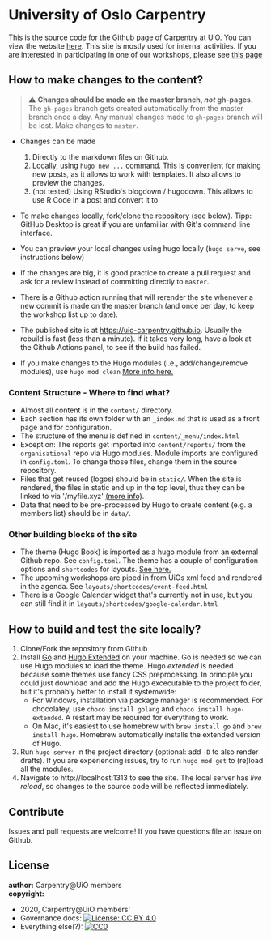 # University of Oslo Carpentry

This is the source code for the Github page of Carpentry at UiO. 
You can view the website [here](http://uio-carpentry.github.io/).
This site is mostly used for internal activities. 
If you are interested in participating in one of our workshops, please see [this page](https://www.ub.uio.no/english/courses-events/courses/other/Carpentry/)

## How to make changes to the content?

> :warning: **Changes should be made on the master branch, *not* gh-pages.** The `gh-pages` branch gets created automatically from the master branch once a day. Any manual changes made to `gh-pages` branch will be lost. Make changes to `master`.

* Changes can be made 
    1. Directly to the markdown files on Github. 
    2. Locally, using `hugo new ...` command. This is convenient for making new posts, as it allows to work with templates. It also allows to preview the changes.
    3. (not tested) Using RStudio's blogdown / hugodown. This allows to use R Code in a post and convert it to  

* To make changes locally, fork/clone the repository (see below). Tipp: GitHub Desktop is great if you are unfamiliar with Git's command line interface. 
* You can preview your local changes using hugo locally (`hugo serve`, see instructions below)
* If the changes are big, it is good practice to create a pull request and ask for a review instead of committing directly to `master`. 
* There is a Github action running that will rerender the site whenever a new commit is made on the master branch (and once per day, to keep the workshop list up to date). 
* The published site is at https://uio-carpentry.github.io. Usually the rebuild is fast (less than a minute). If it takes very long, have a look at the Github Actions panel, to see if the build has failed.
* If you make changes to the Hugo modules (i.e., add/change/remove modules), use `hugo mod clean` [More info here.](https://gohugo.io/hugo-modules/use-modules/)

### Content Structure - Where to find what?

* Almost all content is in the `content/` directory.
* Each section has its own folder with an `_index.md` that is used as a front page and for configuration. 
* The structure of the menu is defined in `content/_menu/index.html`
* Exception: The reports get imported into `content/reports/` from the `organisational` repo via Hugo modules. Module imports are configured in `config.toml`. To change those files, change them in the source repository.
* Files that get reused (logos) should be in `static/`. When the site is rendered, the files in static end up in the top level, thus they can be linked to via '/myfile.xyz' [(more info)](https://gohugo.io/content-management/static-files/).
* Data that need to be pre-processed by Hugo to create content (e.g. a members list) should be in `data/`.

### Other building blocks of the site

* The theme (Hugo Book) is imported as a hugo module from an external Github repo. See `config.toml`. The theme has a couple of configuration options and `shortcodes` for layouts. [See here.](https://themes.gohugo.io/hugo-book/#configuration)
* The upcoming workshops are piped in from UiOs xml feed and rendered in the agenda. See `layouts/shortcodes/event-feed.html`
* There is a Google Calendar widget that's currently not in use, but you can still find it in `layouts/shortcodes/google-calendar.html`

## How to build and test the site locally?

1. Clone/Fork the repository from Github
2. Install [Go](https://golang.org/) and [Hugo Extended](https://gohugo.io) on your machine. Go is needed so we can use Hugo modules to load the theme. Hugo *extended* is needed because some themes use fancy CSS preprocessing. In principle you could just download and add the Hugo excecutable to the project folder, but it's probably better to install it systemwide: 
   * For Windows, installation via package manager is recommended. For chocolatey, use `choco install golang` and `choco install hugo-extended`. A restart may be required for everything to work. 
   * On Mac, it's easiest to use homebrew with `brew install go` and `brew install hugo`. Homebrew automatically installs the extended version of Hugo.
3. Run `hugo server` in the project directory (optional: add `-D` to also render drafts). If you are experiencing issues, try to run `hugo mod get` to (re)load all the modules.
4. Navigate to http://localhost:1313 to see the site. The local server has *live reload*, so changes to the source code will be reflected immediately.

## Contribute

Issues and pull requests are welcome!
If you have questions file an issue on Github.

## License

**author:** Carpentry@UiO members  
**copyright:**  
- 2020, Carpentry@UiO members'  
- Governance docs: [![License: CC BY 4.0](https://img.shields.io/badge/License-CC%20BY%204.0-lightgrey.svg)](https://creativecommons.org/licenses/by/4.0/)  
- Everything else(?): [![CC0](http://i.creativecommons.org/p/zero/1.0/88x31.png)](http://creativecommons.org/publicdomain/zero/1.0/)

